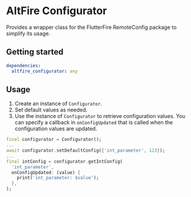 # AltFire Configurator

Provides a wrapper class for the FlutterFire RemoteConfig package to simplify its usage.

## Getting started

```yaml
dependencies:
  altfire_configurator: any
```

## Usage

1. Create an instance of `Configurator`.
2. Set default values as needed.
3. Use the instance of `Configurator` to retrieve configuration values. You can specify a callback in `onConfigUpdated` that is called when the configuration values are updated.

```dart
final configurator = Configurator();
...
await configurator.setDefaultConfig({'int_parameter', 123});
...
final intConfig = configurator.getIntConfig(
  'int_parameter',
  onConfigUpdated: (value) {
    print('int_parameter: $value');
  },
);
```